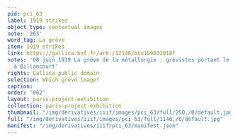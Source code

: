 ```yaml
---
pid: pci_63
label: 1919 strikes
object_type: contextual images
note: '263'
word_tag: La grève
item: 1919 strikes
link: https://gallica.bnf.fr/ark:/12148/btv1b9032018f
notes: '08 juin 1919 La grève de la métallurgie : grévistes portant le drapeau rouge
  à Billancourt'
rights: Gallica public domain
selection: Which grève image?
caption: 
order: '062'
layout: paris-project-exhibition
collection: paris-project-exhibition
thumbnail: "/img/derivatives/iiif/images/pci_63/full/250,/0/default.jpg"
full: "/img/derivatives/iiif/images/pci_63/full/1140,/0/default.jpg"
manifest: "/img/derivatives/iiif/pci_63/manifest.json"
---
```

